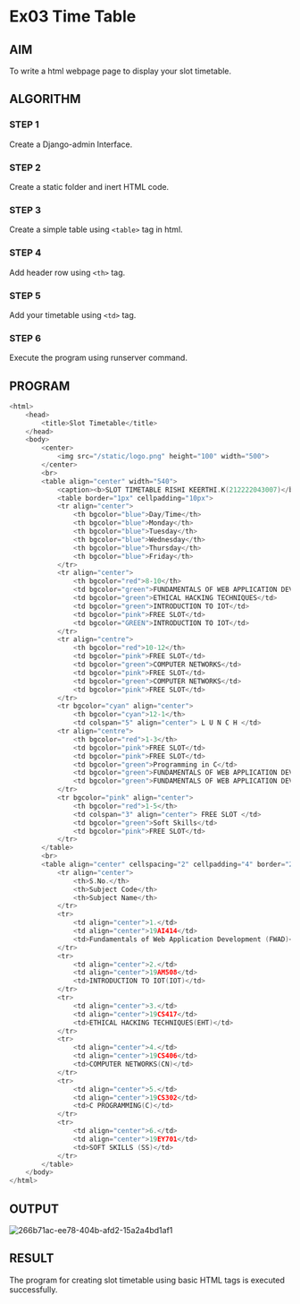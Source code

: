 # Ex03 Time Table


## AIM
To write a html webpage page to display your slot timetable.

## ALGORITHM
### STEP 1
Create a Django-admin Interface.

### STEP 2
Create a static folder and inert HTML code.

### STEP 3
Create a simple table using ```<table>``` tag in html.

### STEP 4
Add header row using ```<th>``` tag.

### STEP 5
Add your timetable using ```<td>``` tag.

### STEP 6
Execute the program using runserver command.

## PROGRAM
```C
<html>
    <head>
        <title>Slot Timetable</title>
    </head>
    <body>
        <center>
            <img src="/static/logo.png" height="100" width="500">
        </center>
        <br>
        <table align="center" width="540">
            <caption><b>SLOT TIMETABLE RISHI KEERTHI.K(212222043007)</b></caption>
            <table border="1px" cellpadding="10px"> 
            <tr align="center">
                <th bgcolor="blue">Day/Time</th>
                <th bgcolor="blue">Monday</th>
                <th bgcolor="blue">Tuesday</th>
                <th bgcolor="blue">Wednesday</th>
                <th bgcolor="blue">Thursday</th>
                <th bgcolor="blue">Friday</th>
            </tr>
            <tr align="center">
                <th bgcolor="red">8-10</th>
                <td bgcolor="green">FUNDAMENTALS OF WEB APPLICATION DEVLOPMENT</td>
                <td bgcolor="green">ETHICAL HACKING TECHNIQUES</td>
                <td bgcolor="green">INTRODUCTION TO IOT</td>
                <td bgcolor="pink">FREE SLOT</td>
                <td bgcolor="GREEN">INTRODUCTION TO IOT</td>
            </tr>
            <tr align="centre">
                <th bgcolor="red">10-12</th>
                <td bgcolor="pink">FREE SLOT</td>
                <td bgcolor="green">COMPUTER NETWORKS</td>
                <td bgcolor="pink">FREE SLOT</td>
                <td bgcolor="green">COMPUTER NETWORKS</td>
                <td bgcolor="pink">FREE SLOT</td>
            </tr>
            <tr bgcolor="cyan" align="center">
                <th bgcolor="cyan">12-1</th>
                <td colspan="5" align="center"> L U N C H </td>
            <tr align="centre">
                <th bgcolor="red">1-3</th>
                <td bgcolor="pink">FREE SLOT</td>
                <td bgcolor="pink">FREE SLOT</td>
                <td bgcolor="green">Programming in C</td>
                <td bgcolor="green">FUNDAMENTALS OF WEB APPLICATION DEVLOPMENT</td>
                <td bgcolor="green">FUNDAMENTALS OF WEB APPLICATION DEVLOPMENT</td>
            </tr>
            <tr bgcolor="pink" align="center">
                <th bgcolor="red">1-5</th>
                <td colspan="3" align="center"> FREE SLOT </td>
                <td bgcolor="green">Soft Skills</td>
                <td bgcolor="pink">FREE SLOT</td>
            </tr>
        </table>
        <br>
        <table align="center" cellspacing="2" cellpadding="4" border="2">
            <tr align="center">
                <th>S.No.</th>
                <th>Subject Code</th>
                <th>Subject Name</th>
            </tr> 
            <tr>
                <td align="center">1.</td>
                <td align="center">19AI414</td>
                <td>Fundamentals of Web Application Development (FWAD)</td>
            </tr>
            <tr>
                <td align="center">2.</td>
                <td align="center">19AM508</td>
                <td>INTRODUCTION TO IOT(IOT)</td>
            </tr>
            <tr>
                <td align="center">3.</td>
                <td align="center">19CS417</td>
                <td>ETHICAL HACKING TECHNIQUES(EHT)</td>
            </tr>
            <tr>
                <td align="center">4.</td>
                <td align="center">19CS406</td>
                <td>COMPUTER NETWORKS(CN)</td>
            </tr>
            <tr>
                <td align="center">5.</td>
                <td align="center">19CS302</td>
                <td>C PROGRAMMING(C)</td>
            </tr>
            <tr>
                <td align="center">6.</td>
                <td align="center">19EY701</td>
                <td>SOFT SKILLS (SS)</td>
            </tr>
        </table>
    </body>
</html>
```


## OUTPUT
![266b71ac-ee78-404b-afd2-15a2a4bd1af1](https://github.com/RISHIKEERTHI14605/slot/assets/147148903/26c15f50-429c-468f-b89a-8c1aa72be871)


## RESULT
The program for creating slot timetable using basic HTML tags is executed successfully.
